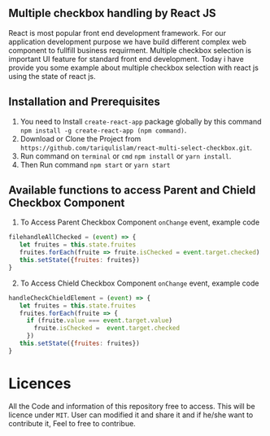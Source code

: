## Multiple checkbox handling by React JS ##

React is most popular front end development framework. For our application development purpose we have build different complex web component to fullfill business requirment. Multiple checkbox selection is important UI feature for standard front end development. Today i have provide you some example about multiple checkbox selection with react js using the state of react js.

## Installation and Prerequisites

1. You need to Install `create-react-app` package globally by this command `npm install -g create-react-app (npm command)`.
2. Download or Clone the Project from `https://github.com/tariqulislam/react-multi-select-checkbox.git`.
3. Run command on `terminal` or `cmd` `npm install` or `yarn install`.
4. Then Run command `npm start` or `yarn start`

## Available functions to access Parent and Chield Checkbox Component

1. To Access Parent Checkbox Component `onChange` event, example code
```javascript
filehandleAllChecked = (event) => {
   let fruites = this.state.fruites
   fruites.forEach(fruite => fruite.isChecked = event.target.checked)
   this.setState({fruites: fruites})
}
```
2. To Access Chield Checkbox Component `onChange` event, example code

```javascript
handleCheckChieldElement = (event) => {
   let fruites = this.state.fruites
   fruites.forEach(fruite => {
     if (fruite.value === event.target.value)
       fruite.isChecked =  event.target.checked
     })
   this.setState({fruites: fruites})
}
```
# Licences

All the Code and information of this repository free to access. This will be licence under `MIT`. User can modified it and share it and if he/she want to contribute it, Feel to free to contribue.
